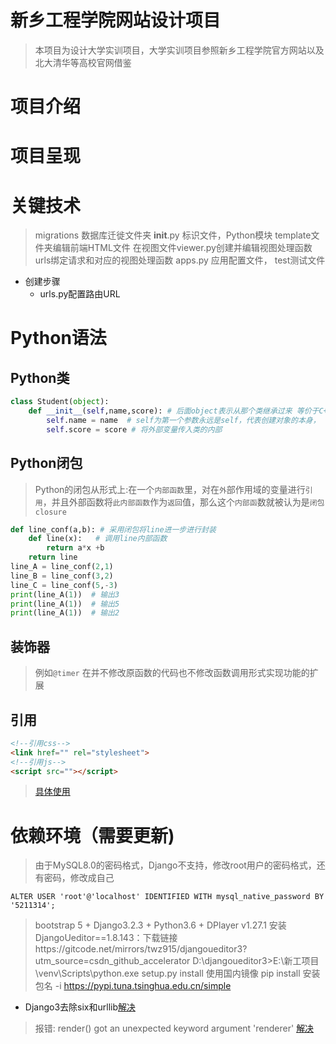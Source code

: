 # 新乡工程学院网站设计项目
> 本项目为设计大学实训项目，大学实训项目参照新乡工程学院官方网站以及北大清华等高校官网借鉴

# 项目介绍

# 项目呈现

# 关键技术
> migrations 数据库迁徙文件夹
> __init__.py 标识文件，Python模块
> template文件夹编辑前端HTML文件
> 在视图文件viewer.py创建并编辑视图处理函数
> urls绑定请求和对应的视图处理函数
> apps.py 应用配置文件，
> test测试文件
* 创建步骤
    * urls.py配置路由URL
# Python语法
## Python类
```python
class Student(object):
    def __init__(self,name,score): # 后面object表示从那个类继承过来 等价于C++的构造函数
        self.name = name  # self为第一个参数永远是self，代表创建对象的本身，
        self.score = score # 将外部变量传入类的内部
```
## Python闭包
> Python的闭包从形式上:在一个`内部函数`里，对在`外`部作用域的变量进行`引用`，并且外部函数将`此内部函数`作为`返回`值，那么这个`内部函`数就被认为是`闭包closure`
```python
def line_conf(a,b): # 采用闭包将line进一步进行封装
    def line(x):   # 调用line内部函数
        return a*x +b
    return line
line_A = line_conf(2,1)
line_B = line_conf(3,2)
line_C = line_conf(5,-3)
print(line_A(1))  # 输出3
print(line_A(1))  # 输出5
print(line_A(1))  # 输出2
```
## 装饰器
> 例如`@timer`
> 在并不修改原函数的代码也不修改函数调用形式实现功能的扩展
## 引用
```html
<!--引用css-->
<link href="" rel="stylesheet">
<!--引用js-->
<script src=""></script>
```
> [具体使用](use.md)
# 依赖环境（需要更新)
> 由于MySQL8.0的密码格式，Django不支持，修改root用户的密码格式，还有密码，修改成自己
```mysql
ALTER USER 'root'@'localhost' IDENTIFIED WITH mysql_native_password BY '5211314';
```
> bootstrap 5 + Django3.2.3 + Python3.6 +   DPlayer v1.27.1
> 安装DjangoUeditor==1.8.143：下载链接https://gitcode.net/mirrors/twz915/djangoueditor3?utm_source=csdn_github_accelerator
> D:\djangoueditor3>E:\新工项目\venv\Scripts\python.exe setup.py install
> 使用国内镜像 pip install 安装包名 -i https://pypi.tuna.tsinghua.edu.cn/simple
> 
* Django3去除six和urllib[解决](https://blog.csdn.net/zhch1979/article/details/104684122/)
> 报错: render() got an unexpected keyword argument 'renderer' [解决](https://www.jianshu.com/p/02cbb1b96c8f)